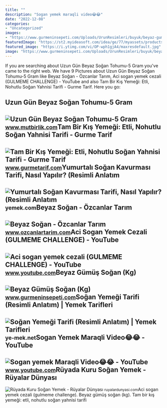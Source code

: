 ```yaml
---
title: ""
description: "Sogan yemek maraqli video😂😂"
date: "2022-12-08"
categories:
- "Uncategorized"
images:
- "https://www.gurmeninsepeti.com/Uploads/UrunResimleri/buyuk/beyaz-gumus-sogan-kg--a632-.jpg"
featuredImage: "https://st2.myideasoft.com/idea/ge/77/myassets/products/270/beyaz-sogan-tohumu.jpg?revision=1591133462"
featured_image: "https://i.ytimg.com/vi/OP-wph1gjA4/maxresdefault.jpg"
image: "https://www.gurmeninsepeti.com/Uploads/UrunResimleri/buyuk/beyaz-gumus-sogan-kg--a632-.jpg"
---
```


If you are searching about Uzun Gün Beyaz Soğan Tohumu-5 Gram you've came to the right web. We have 9 Pictures about Uzun Gün Beyaz Soğan Tohumu-5 Gram like Beyaz Soğan - Özcanlar Tarım, Aci sogan yemek cezali (GULMEME CHALLENGE) - YouTube and also Tam Bir Kış Yemeği: Etli, Nohutlu Soğan Yahnisi Tarifi - Gurme Tarif. Here you go:

Uzun Gün Beyaz Soğan Tohumu-5 Gram
----------------------------------

 ![Uzun Gün Beyaz Soğan Tohumu-5 Gram](https://st2.myideasoft.com/idea/ge/77/myassets/products/270/beyaz-sogan-tohumu.jpg?revision=1591133462) <small>www.mutbirlik.com</small>Tam Bir Kış Yemeği: Etli, Nohutlu Soğan Yahnisi Tarifi - Gurme Tarif
--------------------------------------------------------------------

 ![Tam Bir Kış Yemeği: Etli, Nohutlu Soğan Yahnisi Tarifi - Gurme Tarif](https://www.gurmetarif.com/wp-content/uploads/2021/12/etli-nohutlu-sogan-yahnisi-tarifi.jpg) <small>www.gurmetarif.com</small>Yumurtalı Soğan Kavurması Tarifi, Nasıl Yapılır? (Resimli Anlatım
-----------------------------------------------------------------

 ![Yumurtalı Soğan Kavurması Tarifi, Nasıl Yapılır? (Resimli Anlatım](https://cdn.yemek.com/mncrop/600/315/uploads/2022/01/yumurtali-sogan-kavurmasi-one-ckan.jpg) <small>yemek.com</small>Beyaz Soğan - Özcanlar Tarım
----------------------------

 ![Beyaz Soğan - Özcanlar Tarım](https://www.ozcanlartarim.com/uploads/2020/01/06/Onion-White.jpg) <small>www.ozcanlartarim.com</small>Aci Sogan Yemek Cezali (GULMEME CHALLENGE) - YouTube
----------------------------------------------------

 ![Aci sogan yemek cezali (GULMEME CHALLENGE) - YouTube](https://i.ytimg.com/vi/0u1Pcw6QYwo/maxresdefault.jpg) <small>www.youtube.com</small>Beyaz Gümüş Soğan (Kg)
----------------------

 ![Beyaz Gümüş Soğan (Kg)](https://www.gurmeninsepeti.com/Uploads/UrunResimleri/buyuk/beyaz-gumus-sogan-kg--a632-.jpg) <small>www.gurmeninsepeti.com</small>Soğan Yemeği Tarifi (Resimli Anlatım) | Yemek Tarifleri
-------------------------------------------------------

 ![Soğan Yemeği Tarifi (Resimli Anlatım) | Yemek Tarifleri](https://cdn.ye-mek.net/App_UI/Img/out/650/2020/01/sogan-yemegi-resimli-yemek-tarifi(8).jpg) <small>ye-mek.net</small>Sogan Yemek Maraqli Video😂😂 - YouTube
-------------------------------------

 ![Sogan yemek Maraqli Video😂😂 - YouTube](https://i.ytimg.com/vi/OP-wph1gjA4/maxresdefault.jpg) <small>www.youtube.com</small>Rüyada Kuru Soğan Yemek - Rüyalar Dünyası
-----------------------------------------

 ![Rüyada Kuru Soğan Yemek - Rüyalar Dünyası](http://ruyalardunyasi.com/wp-content/uploads/2019/07/ekmek-arasi-kuru-sogan-yemek.jpg) <small>ruyalardunyasi.com</small>Aci sogan yemek cezali (gulmeme challenge). Beyaz gümüş soğan (kg). Tam bir kış yemeği: etli, nohutlu soğan yahnisi tarifi
